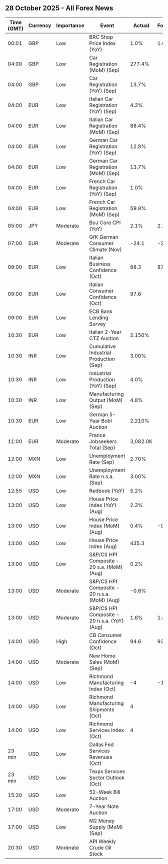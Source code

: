 ## 28 October 2025 - All Forex News

| Time (GMT) | Currency | Importance | Event | Actual | Forecast | Previous |
|------|----------|------------|-------|--------|----------|----------|
| 00:01 | GBP | Low | BRC Shop Price Index (YoY) | 1.0% | 1.6% | 1.4% |
| 04:00 | GBP | Low | Car Registration (MoM) (Sep) | 277.4% |  | -40.8% |
| 04:00 | GBP | Low | Car Registration (YoY) (Sep) | 13.7% |  | -2.0% |
| 04:00 | EUR | Low | Italian Car Registration (YoY) (Sep) | 4.2% |  | -2.7% |
| 04:00 | EUR | Low | Italian Car Registration (MoM) (Sep) | 88.4% |  | -43.2% |
| 04:00 | EUR | Low | German Car Registration (YoY) (Sep) | 12.8% |  | 5.0% |
| 04:00 | EUR | Low | German Car Registration (MoM) (Sep) | 13.7% |  | -21.7% |
| 04:00 | EUR | Low | French Car Registration (YoY) (Sep) | 1.0% |  | 2.2% |
| 04:00 | EUR | Low | French Car Registration (MoM) (Sep) | 59.8% |  | -24.5% |
| 05:00 | JPY | Moderate | BoJ Core CPI (YoY) | 2.1% | 2.1% | 2.0% |
| 07:00 | EUR | Moderate | GfK German Consumer Climate (Nov) | -24.1 | -22.0 | -22.5 |
| 09:00 | EUR | Low | Italian Business Confidence (Oct) | 88.3 | 87.5 | 87.4 |
| 09:00 | EUR | Low | Italian Consumer Confidence (Oct) | 97.6 |  | 96.8 |
| 09:00 | EUR | Low | ECB Bank Lending Survey |  |  |  |
| 10:30 | EUR | Low | Italian 2-Year CTZ Auction | 2.150% |  | 2.230% |
| 10:30 | INR | Low | Cumulative Industrial Production (Sep) | 3.00% |  | 2.80% |
| 10:30 | INR | Low | Industrial Production (YoY) (Sep) | 4.0% |  | 4.0% |
| 10:30 | INR | Low | Manufacturing Output (MoM) (Sep) | 4.8% |  | 3.8% |
| 10:30 | EUR | Low | German 5-Year Bobl Auction | 2.210% |  | 2.310% |
| 11:00 | EUR | Moderate | France Jobseekers Total (Sep) | 3,082.0K |  | 3,021.8K |
| 12:00 | MXN | Low | Unemployment Rate (Sep) | 2.70% |  | 2.60% |
| 12:00 | MXN | Low | Unemployment Rate n.s.a. (Sep) | 3.00% |  | 2.90% |
| 12:55 | USD | Low | Redbook (YoY) | 5.2% |  | 5.0% |
| 13:00 | USD | Low | House Price Index (YoY) (Aug) | 2.3% |  | 2.4% |
| 13:00 | USD | Low | House Price Index (MoM) (Aug) | 0.4% | -0.1% | 0.0% |
| 13:00 | USD | Low | House Price Index (Aug) | 435.3 |  | 433.6 |
| 13:00 | USD | Low | S&P/CS HPI Composite - 20 s.a. (MoM) (Aug) | 0.2% |  | -0.1% |
| 13:00 | USD | Moderate | S&P/CS HPI Composite - 20 n.s.a. (MoM) (Aug) | -0.6% |  | -0.3% |
| 13:00 | USD | Moderate | S&P/CS HPI Composite - 20 n.s.a. (YoY) (Aug) | 1.6% | 1.4% | 1.8% |
| 14:00 | USD | High | CB Consumer Confidence (Oct) | 94.6 | 93.4 | 95.6 |
| 14:00 | USD | Moderate | New Home Sales (MoM) (Sep) |  |  | 20.5% |
| 14:00 | USD | Low | Richmond Manufacturing Index (Oct) | -4 | -11 | -17 |
| 14:00 | USD | Low | Richmond Manufacturing Shipments (Oct) | 4 |  | -20 |
| 14:00 | USD | Low | Richmond Services Index (Oct) | 4 |  | 1 |
| 23 min | USD | Low | Dallas Fed Services Revenues (Oct) |  |  | -2.4 |
| 23 min | USD | Low | Texas Services Sector Outlook (Oct) |  |  | -5.6 |
| 15:30 | USD | Low | 52-Week Bill Auction |  |  | 3.540% |
| 17:00 | USD | Moderate | 7-Year Note Auction |  |  | 3.953% |
| 17:00 | USD | Low | M2 Money Supply (MoM) (Sep) |  |  | 22.20T |
| 20:30 | USD | Moderate | API Weekly Crude Oil Stock |  |  | -2.980M |

